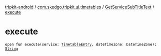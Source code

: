 [tripkit-android](../../index.md) / [com.skedgo.tripkit.ui.timetables](../index.md) / [GetServiceSubTitleText](index.md) / [execute](./execute.md)

# execute

`open fun execute(service: `[`TimetableEntry`](../../com.skedgo.tripkit.ui.model/-timetable-entry/index.md)`, dateTimeZone: DateTimeZone): `[`String`](https://kotlinlang.org/api/latest/jvm/stdlib/kotlin/-string/index.html)